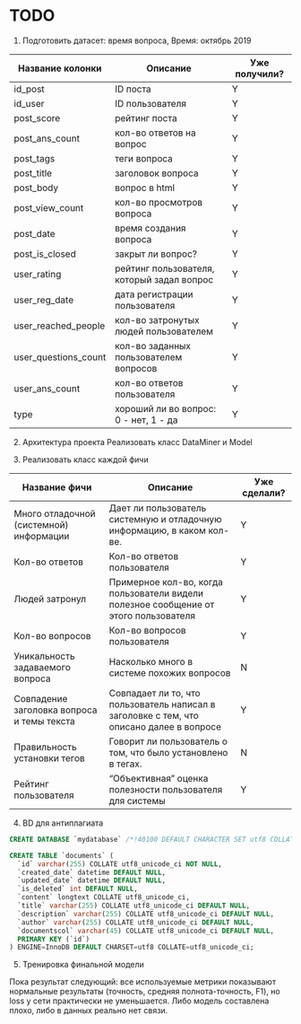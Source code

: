 # TODO
1. Подготовить датасет: время вопроса, 
Время: октябрь 2019

| Название колонки | Описание | Уже получили? |
| ---------------- | -------- | ------------- |
| id_post | ID поста | Y |
| id_user | ID пользователя | Y |
| post_score | рейтинг поста | Y |
| post_ans_count | кол-во ответов на вопрос | Y |
| post_tags | теги вопроса | Y |
| post_title | заголовок вопроса | Y |
| post_body | вопрос в html | Y |
| post_view_count | кол-во просмотров вопроса | Y |
| post_date | время создания вопроса | Y |
| post_is_closed | закрыт ли вопрос? | Y |
| user_rating | рейтинг пользователя, который задал вопрос | Y |
| user_reg_date | дата регистрации пользователя | Y |
| user_reached_people | кол-во затронутых людей пользователем | Y |
| user_questions_count | кол-во заданных пользователем вопросов | Y |
| user_ans_count | кол-во ответов пользователя | Y |
| type | хороший ли во вопрос: 0 - нет, 1 - да | Y |

2. Архитектура проекта
Реализовать класс DataMiner и Model

3. Реализовать класс каждой фичи

| Название фичи | Описание | Уже сделали? |
| ------------- | -------- | ------------ |
| Много отладочной (системной) информации | Дает ли пользователь системную и отладочную информацию, в каком кол-ве. | Y |
| Кол-во ответов | Кол-во ответов пользователя | Y |
| Людей затронул | Примерное кол-во, когда пользователи видели полезное сообщение от этого пользователя | Y |
| Кол-во вопросов | Кол-во вопросов пользователя | Y |
| Уникальность задаваемого вопроса | Насколько много в системе похожих вопросов | N |
| Совпадение заголовка вопроса и темы текста | Совпадает ли то, что пользователь написал в заголовке с тем, что описано далее в вопросе | Y |
| Правильность установки тегов | Говорит ли пользователь о том, что было установлено в тегах. | N |
| Рейтинг пользователя | “Объективная” оценка полезности пользователя для системы | Y |

4. BD для антиплагиата

```sql
CREATE DATABASE `mydatabase` /*!40100 DEFAULT CHARACTER SET utf8 COLLATE utf8_unicode_ci */ /*!80016 DEFAULT ENCRYPTION='N' */;
```

```sql
CREATE TABLE `documents` (
  `id` varchar(255) COLLATE utf8_unicode_ci NOT NULL,
  `created_date` datetime DEFAULT NULL,
  `updated_date` datetime DEFAULT NULL,
  `is_deleted` int DEFAULT NULL,
  `content` longtext COLLATE utf8_unicode_ci,
  `title` varchar(255) COLLATE utf8_unicode_ci DEFAULT NULL,
  `description` varchar(255) COLLATE utf8_unicode_ci DEFAULT NULL,
  `author` varchar(255) COLLATE utf8_unicode_ci DEFAULT NULL,
  `documentscol` varchar(45) COLLATE utf8_unicode_ci DEFAULT NULL,
  PRIMARY KEY (`id`)
) ENGINE=InnoDB DEFAULT CHARSET=utf8 COLLATE=utf8_unicode_ci;
```

5. Тренировка финальной модели

Пока результат следующий: все используемые метрики показывают нормальные результаты (точность, средняя полнота-точность, F1), но loss у сети практически не уменьшается.
Либо модель составлена плохо, либо в данных реально нет связи.